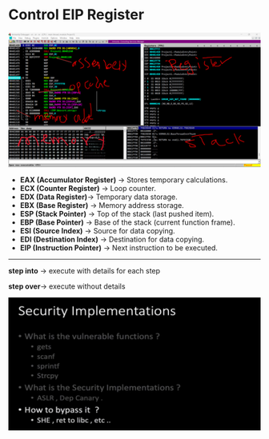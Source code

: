 # Control EIP Register

![2025-03-02 12\_27\_14-.png](<../../../.gitbook/assets/2025 03 02_12_27_14 .png>)

* **EAX (Accumulator Register)** → Stores temporary calculations.
* **ECX (Counter Register)** → Loop counter.
* **EDX (Data Register)**→ Temporary data storage.
* **EBX (Base Register)** → Memory address storage.
* **ESP (Stack Pointer)** → Top of the stack (last pushed item).
* **EBP (Base Pointer)** → Base of the stack (current function frame).
* **ESI (Source Index)** → Source for data copying.
* **EDI (Destination Index)** → Destination for data copying.
* **EIP (Instruction Pointer)** → Next instruction to be executed.

***

**step into** → execute with details for each step

**step over**→ execute without details

![image.png](<../../../.gitbook/assets/image (3) (1).png>)
